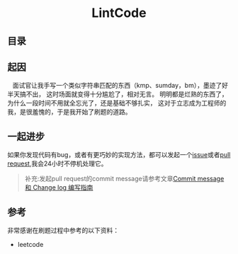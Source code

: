 <h1 align="center"> LintCode </h1>


## 目录


## 起因
    面试官让我手写一个类似字符串匹配的东西（kmp、sumday，bm），墨迹了好半天搞不出， 这时场面就变得十分尴尬了，相对无言。 明明都是烂熟的东西了，为什么一段时间不用就全忘光了，还是基础不够扎实， 这对于立志成为工程师的我，是很羞愧的，于是我开始了刷题的道路。

## 一起进步

如果你发现代码有bug，或者有更巧妙的实现方法，都可以发起一个[issue](https://github.com/tw1996/LintCode/issues)或者[pull request](https://github.com/tw1996/LintCode/pulls),我会24小时不停机处理它。
> 补充:发起pull request的commit message请参考文章[Commit message 和 Change log 编写指南](http://www.ruanyifeng.com/blog/2016/01/commit_message_change_log.html)

## 参考

非常感谢在刷题过程中参考的以下资料：
* leetcode
